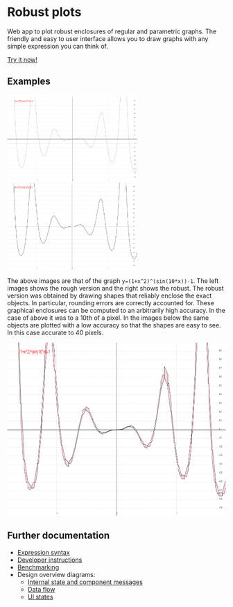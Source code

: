 # Robust plots
Web app to plot robust enclosures of regular and parametric graphs. The friendly and easy to user interface allows you to draw graphs with any simple expression you can think of.

[Try it now!](https://github.com/michalkonecny/robust-plots)

## Examples
<div>
<img src="./docs/screenshots/roughPlot1.png" height="200" width="300">
<img src="./docs/screenshots/robustPlot1.png" height="200" width="300">
</div>

The above images are that of the graph `y=(1+x^2)^(sin(10*x))-1`. The left images shows the rough version and the right shows the robust. The robust version was obtained by drawing shapes that reliably enclose the exact objects. In particular, rounding errors are correctly accounted for. These graphical enclosures can be computed to an arbitrarily high accuracy. In the case of above it was to a 10th of a pixel.
In the images below the same objects are plotted with a low accuracy so that the shapes are easy to see. In this case accurate to 40 pixels.

<img src="./docs/screenshots/robustPlot2.png" height="400" width="600">

## Further documentation
- [Expression syntax](/docs/syntax)
- [Developer instructions](/docs/dev)
- [Benchmarking](/docs/benchmark)
- Design overview diagrams: 
  - [Internal state and component messages](https://drive.google.com/file/d/13J6XdY_bSFnk4_agCbaF5heJJpYJb5nI/view?usp=sharing)
  - [Data flow](https://drive.google.com/file/d/1jMKaTzwTjlZVNtuYDbEFOlKuLuhaBCNn/view?usp=sharing)
  - [UI states](https://drive.google.com/file/d/1TQAOJ9z4zPL4hxErC9RD7v0HPtfWOAvG/view?usp=sharing)
